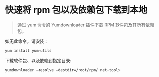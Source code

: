 # 快速将 rpm 包以及依赖包下载到本地
> 通过 yum 命令的 Yumdownloader 插件下载 RPM 软件包及其所有依赖包。

如无此命令，请安装：

```
yum install yum-utils
```

下载软件包、以及依赖到指定目录:

```
yumdownloader –resolve –destdir=/root/rpm/ net-tools
```

